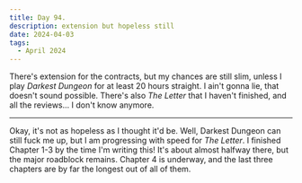 ```yaml
---
title: Day 94.
description: extension but hopeless still
date: 2024-04-03
tags: 
  - April 2024
---
```


There's extension for the contracts, but my chances are still slim, unless I play *Darkest Dungeon* for at least 20 hours straight. I ain't gonna lie, that doesn't sound possible. There's also *The Letter* that I haven't finished, and all the reviews... I don't know anymore.

-----

Okay, it's not as hopeless as I thought it'd be. Well, Darkest Dungeon can still fuck me up, but I am progressing with speed for *The Letter*. I finished Chapter 1-3 by the time I'm writing this! It's about almost halfway there, but the major roadblock remains. Chapter 4 is underway, and the last three chapters are by far the longest out of all of them.